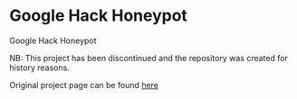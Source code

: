 # Google Hack Honeypot
Google Hack Honeypot

NB: This project has been discontinued and the repository was created for history reasons.

Original project page can be found [here](http://ghh.sourceforge.net/)
